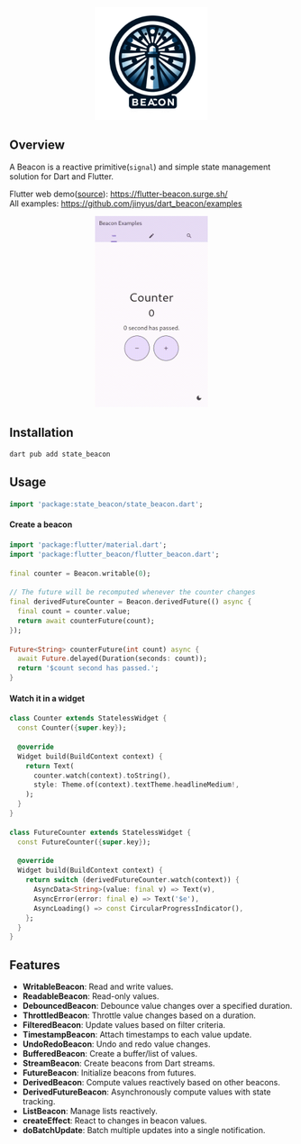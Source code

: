 <p align="center">
  <img width="200" src="https://github.com/jinyus/dart_beacon/blob/main/assets/logo.png?raw=true">
</p>

## Overview

A Beacon is a reactive primitive(`signal`) and simple state management solution for Dart and Flutter.

Flutter web demo([source](https://github.com/jinyus/dart_beacon/tree/main/examples/flutter_main/lib)): https://flutter-beacon.surge.sh/
<br>All examples: https://github.com/jinyus/dart_beacon/examples

<p align="center">
  <picture>
    <source srcset="https://github.com/jinyus/dart_beacon/blob/main/assets/flutter-beacon-demo.webp?raw=true" type="image/webp">
    <img width="200" src="https://github.com/jinyus/dart_beacon/blob/main/assets/flutter-beacon-demo.gif?raw=true" alt="demo">
  </picture>
</p>

## Installation

```bash
dart pub add state_beacon
```

## Usage

```dart
import 'package:state_beacon/state_beacon.dart';
```

#### Create a beacon

```dart
import 'package:flutter/material.dart';
import 'package:flutter_beacon/flutter_beacon.dart';

final counter = Beacon.writable(0);

// The future will be recomputed whenever the counter changes
final derivedFutureCounter = Beacon.derivedFuture(() async {
  final count = counter.value;
  return await counterFuture(count);
});

Future<String> counterFuture(int count) async {
  await Future.delayed(Duration(seconds: count));
  return '$count second has passed.';
}
```

#### Watch it in a widget

```dart
class Counter extends StatelessWidget {
  const Counter({super.key});

  @override
  Widget build(BuildContext context) {
    return Text(
      counter.watch(context).toString(),
      style: Theme.of(context).textTheme.headlineMedium!,
    );
  }
}

class FutureCounter extends StatelessWidget {
  const FutureCounter({super.key});

  @override
  Widget build(BuildContext context) {
    return switch (derivedFutureCounter.watch(context)) {
      AsyncData<String>(value: final v) => Text(v),
      AsyncError(error: final e) => Text('$e'),
      AsyncLoading() => const CircularProgressIndicator(),
    };
  }
}
```

## Features

-   **WritableBeacon**: Read and write values.
-   **ReadableBeacon**: Read-only values.
-   **DebouncedBeacon**: Debounce value changes over a specified duration.
-   **ThrottledBeacon**: Throttle value changes based on a duration.
-   **FilteredBeacon**: Update values based on filter criteria.
-   **TimestampBeacon**: Attach timestamps to each value update.
-   **UndoRedoBeacon**: Undo and redo value changes.
-   **BufferedBeacon**: Create a buffer/list of values.
-   **StreamBeacon**: Create beacons from Dart streams.
-   **FutureBeacon**: Initialize beacons from futures.
-   **DerivedBeacon**: Compute values reactively based on other beacons.
-   **DerivedFutureBeacon**: Asynchronously compute values with state tracking.
-   **ListBeacon**: Manage lists reactively.
-   **createEffect**: React to changes in beacon values.
-   **doBatchUpdate**: Batch multiple updates into a single notification.
